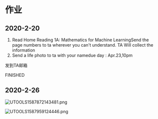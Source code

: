 # 作业

## 2020-2-20

1. Read Home Reading 1A: Mathematics for Machine LearningSend the page numbers to ta wherever you can't understand. TA Will collect the information
2. Send a life photo to ta with your namedue day : Apr.23,10pm

发到TA邮箱

FINISHED

## 2020-2-26

![UTOOLS1587872143481.png](https://mypictuchuang.oss-cn-shenzhen.aliyuncs.com/UTOOLS1587872143481.png)



![UTOOLS1587959124446.png](https://mypictuchuang.oss-cn-shenzhen.aliyuncs.com/UTOOLS1587959124446.png)